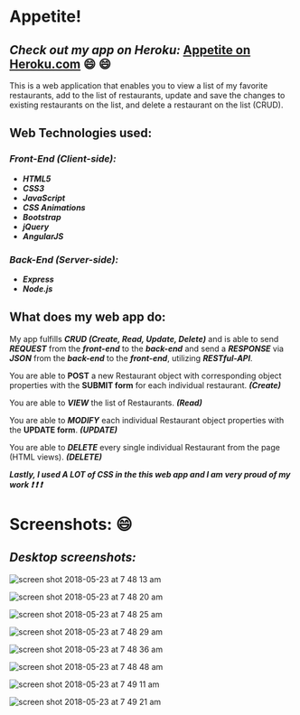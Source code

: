 # Appetite!

## **_Check out my app on Heroku:_** **[Appetite on Heroku.com](https://appetite-brianchotisunanta.herokuapp.com/#!/ "Appetite")** :smile: :smile:

This is a web application that enables you to view a list of my favorite restaurants, add to the list of restaurants, update and save the changes to existing restaurants on the list, and delete a restaurant on the list (CRUD).

## Web Technologies used:

### _Front-End (Client-side):_
* **_HTML5_**
* **_CSS3_**
* **_JavaScript_**
* **_CSS Animations_**
* **_Bootstrap_**
* **_jQuery_**
* **_AngularJS_**

### _Back-End (Server-side):_
* **_Express_**
* **_Node.js_**

## What does my web app do:
My app fulfills **_CRUD_ _(Create, Read, Update, Delete)_**  and is able to send **_REQUEST_** from the **_front-end_** to the **_back-end_** and send a **_RESPONSE_** via **_JSON_** from the **_back-end_** to the **_front-end_**, utilizing **_RESTful-API_**.

You are able to **POST** a new Restaurant object with corresponding object properties with the **SUBMIT form** for each individual restaurant. **_(Create)_**

You are able to **_VIEW_** the list of Restaurants. **_(Read)_**

You are able to **_MODIFY_** each individual Restaurant object properties with the **UPDATE form**. **_(UPDATE)_**

You are able to **_DELETE_** every single individual Restaurant from the page (HTML views). **_(DELETE)_**

**_Lastly, I used A LOT of CSS in the this web app and I am very proud of my work :exclamation: :exclamation: :exclamation:_**


# Screenshots: :smile:

## _Desktop screenshots:_

![screen shot 2018-05-23 at 7 48 13 am](https://user-images.githubusercontent.com/24735848/40434018-5010b5d0-5e62-11e8-970c-1a95cbf1784b.png)

![screen shot 2018-05-23 at 7 48 20 am](https://user-images.githubusercontent.com/24735848/40434019-502cece6-5e62-11e8-8316-0f093b3a0266.png)

![screen shot 2018-05-23 at 7 48 25 am](https://user-images.githubusercontent.com/24735848/40434020-5049e954-5e62-11e8-92f3-fa274d9f6f22.png)

![screen shot 2018-05-23 at 7 48 29 am](https://user-images.githubusercontent.com/24735848/40434021-50681582-5e62-11e8-8d7c-df9c8c2bb52d.png)

![screen shot 2018-05-23 at 7 48 36 am](https://user-images.githubusercontent.com/24735848/40434022-5087235a-5e62-11e8-9ef2-319b9431ed8b.png)

![screen shot 2018-05-23 at 7 48 48 am](https://user-images.githubusercontent.com/24735848/40434023-50a533b8-5e62-11e8-958a-25239e8972a8.png)

![screen shot 2018-05-23 at 7 49 11 am](https://user-images.githubusercontent.com/24735848/40434024-50c21a82-5e62-11e8-81a1-62e1577c6e4d.png)

![screen shot 2018-05-23 at 7 49 21 am](https://user-images.githubusercontent.com/24735848/40434025-50e37f74-5e62-11e8-997f-605dc35c6fda.png)
